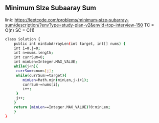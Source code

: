
## Minimum SIze Subaaray Sum
link: https://leetcode.com/problems/minimum-size-subarray-sum/description/?envType=study-plan-v2&envId=top-interview-150
TC = O(n)
SC = O(1)

```bash
class Solution {
    public int minSubArrayLen(int target, int[] nums) {
    int i=0,j=0;
    int n=nums.length;
    int currSum=0;
    int minLen=Integer.MAX_VALUE;
    while(j<n){
     currSum+=nums[j];
     while(currSum>=target){
        minLen=Math.min(minLen,j-i+1);
        currSum-=nums[i];
        i++;
     }
     j++;
    } 
    return (minLen==Integer.MAX_VALUE)?0:minLen; 
    }
}

```
